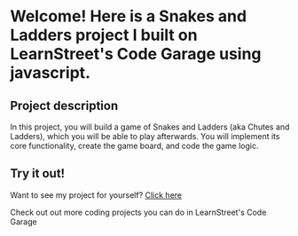 
Welcome! Here is a Snakes and Ladders project I built on LearnStreet's Code Garage using javascript.
===============================================================================================================

Project description
-------------------------

In this project, you will build a game of Snakes and Ladders  (aka Chutes and Ladders), which you will be able to play afterwards. You will implement its core functionality, create the game board, and code the game logic. 

Try it out!
--------------

Want to see my project for yourself? [Click here](http://www.learnstreet.com//view_profile/52d37f9e76b99c229b005136/project)

Check out out more coding projects you can do in LearnStreet's Code Garage
		